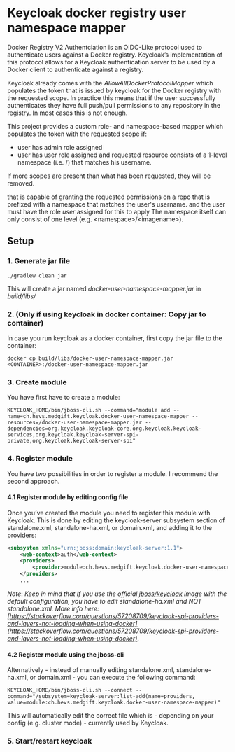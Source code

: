 # Keycloak docker registry user namespace mapper

Docker Registry V2 Authentciation is an OIDC-Like protocol used to authenticate users against a Docker registry. Keycloak’s implementation of this protocol allows for a Keycloak authentication server to be used by a Docker client to authenticate against a registry. 

Keycloak already comes with the _AllowAllDockerProtocolMapper_ which populates the token that is issued by keycloak for the Docker registry with the requested scope. In practice this means that if the user successfully authenticates they have full push/pull permissions to any repository in the registry. In most cases this is not enough.

This project provides a custom role- and namespace-based mapper which populates the token with the requested scope if:

- user has admin role assigned
- user has user role assigned and requested resource consists of a 1-level namespace (i.e. <namespace>/<imagename>) that matches his username.
 
 If more scopes are present than what has been requested, they will be removed.

that is capable of granting the requested permissions on a repo that is prefixed with a namespace that matches the user's username. and the user must have the role _user_ assigned for this to apply
The namespace itself can only consist of one level (e.g. \<namespace>/\<imagename>). 

## Setup

### 1. Generate jar file

`./gradlew clean jar`

This will create a jar named _docker-user-namespace-mapper.jar_ in _build/libs/_

### 2. (Only if using keycloak in docker container: Copy jar to container)

In case you run keycloak as a docker container, first copy the jar file to the container:

`docker cp build/libs/docker-user-namespace-mapper.jar <CONTAINER>:/docker-user-namespace-mapper.jar`


### 3. Create module

You have first have to create a module:

`KEYCLOAK_HOME/bin/jboss-cli.sh --command="module add --name=ch.hevs.medgift.keycloak.docker-user-namespace-mapper --resources=/docker-user-namespace-mapper.jar --dependencies=org.keycloak.keycloak-core,org.keycloak.keycloak-services,org.keycloak.keycloak-server-spi-private,org.keycloak.keycloak-server-spi"`


### 4. Register module

You have two possibilities in order to register a module. I recommend the second approach.

#### 4.1 Register module by editing config file

Once you’ve created the module you need to register this module with Keycloak. This is done by editing the keycloak-server subsystem section of standalone.xml, standalone-ha.xml, or domain.xml, and adding it to the providers:

```XML
<subsystem xmlns="urn:jboss:domain:keycloak-server:1.1">
    <web-context>auth</web-context>
    <providers>
        <provider>module:ch.hevs.medgift.keycloak.docker-user-namespace-mapper</provider>
    </providers>
    ...
```

*Note*: _Keep in mind that if you use the official [jboss/keycloak](https://hub.docker.com/r/jboss/keycloak/) image with the default configuration, you have to edit standalone-ha.xml and NOT standalone.xml. More info here: [https://stackoverflow.com/questions/57208709/keycloak-spi-providers-and-layers-not-loading-when-using-docker](https://stackoverflow.com/questions/57208709/keycloak-spi-providers-and-layers-not-loading-when-using-docker)_.

#### 4.2 Register module using the jboss-cli

Alternatively - instead of manually editing standalone.xml, standalone-ha.xml, or domain.xml - you can execute the following command:

`KEYCLOAK_HOME/bin/jboss-cli.sh --connect --command="/subsystem=keycloak-server:list-add(name=providers, value=module:ch.hevs.medgift.keycloak.docker-user-namespace-mapper)"`

This will automatically edit the correct file which is - depending on your config (e.g. cluster mode) - currently used by Keycloak.

### 5. Start/restart keycloak
